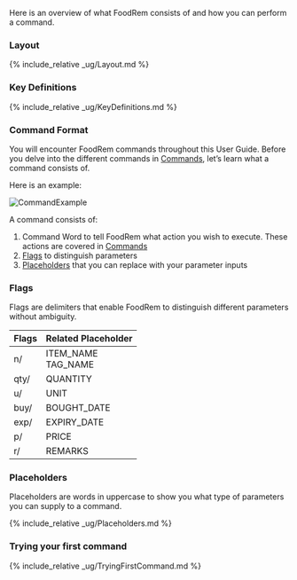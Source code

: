 <!-- markdownlint-disable-file first-line-h1 -->
Here is an overview of what FoodRem consists of and how you can perform a command.

### Layout

{% include_relative _ug/Layout.md %}

### Key Definitions 

{% include_relative _ug/KeyDefinitions.md %}

### Command Format

You will encounter FoodRem commands throughout this User Guide. Before you delve into the different commands in [Commands](#commands), let’s learn what a command consists of.

Here is an example:

![CommandExample](images/CommandExample.png)

A command consists of:

1. Command Word to tell FoodRem what action you wish to execute. These actions are covered in [Commands](#commands)
1. [Flags](#flags) to distinguish parameters
1. [Placeholders](#placeholders) that you can replace with your parameter inputs

### Flags

Flags are delimiters that enable FoodRem to distinguish different parameters without ambiguity.

| Flags | Related Placeholder   |
|-------|-----------------------|
| n/    | ITEM_NAME<br>TAG_NAME |
| qty/  | QUANTITY              |
| u/    | UNIT                  |
| buy/  | BOUGHT_DATE           |
| exp/  | EXPIRY_DATE           |
| p/    | PRICE                 |
| r/    | REMARKS               |

### Placeholders

Placeholders are words in uppercase to show you what type of parameters you can supply to a command.

{% include_relative _ug/Placeholders.md %}

### Trying your first command

{% include_relative _ug/TryingFirstCommand.md %}
